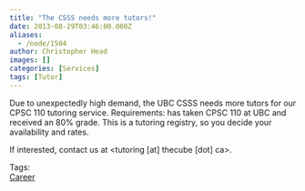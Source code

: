```yaml
---
title: "The CSSS needs more tutors!"
date: 2013-08-29T03:46:00.000Z
aliases:
  - /node/1504
author: Christopher Head
images: []
categories: [Services]
tags: [Tutor]
---
```


<div class="field field-name-body field-type-text-with-summary field-label-hidden"><div class="field-items"><div class="field-item even"><p>Due to unexpectedly high demand, the UBC CSSS needs more tutors for our CPSC 110 tutoring service. Requirements: has taken CPSC 110 at UBC and received an 80% grade. This is a tutoring registry, so you decide your availability and rates.</p>
<p>If interested, contact us at &lt;tutoring [at] thecube [dot] ca&gt;.</p>
</div></div></div>    <footer>
    <div class="field field-name-field-tags field-type-taxonomy-term-reference field-label-above"><div class="field-label">Tags:&#xA0;</div><div class="field-items"><div class="field-item even"><a href="/career">Career</a></div></div></div>      </footer>
